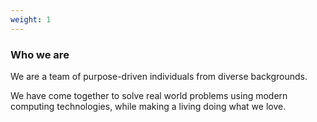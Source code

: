 ```yaml
---
weight: 1
---
```


### Who we are

We are a team of purpose-driven individuals from diverse backgrounds.

We have come together to solve real world problems using modern computing technologies, while making a living doing what we love.